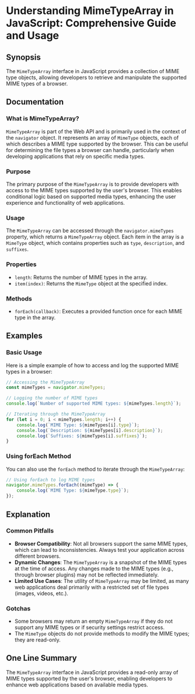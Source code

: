 <!--
Meta Description: # Understanding MimeTypeArray in JavaScript: Comprehensive Guide and Usage ## Synopsis The `MimeTypeArray` interface in JavaScript provides a collecti...
Meta Keywords: mime, types, mimetypearray, mimetypes, type
-->

# Understanding MimeTypeArray in JavaScript: Comprehensive Guide and Usage

## Synopsis
The `MimeTypeArray` interface in JavaScript provides a collection of MIME type objects, allowing developers to retrieve and manipulate the supported MIME types of a browser.

## Documentation
### What is MimeTypeArray?
`MimeTypeArray` is part of the Web API and is primarily used in the context of the `navigator` object. It represents an array of `MimeType` objects, each of which describes a MIME type supported by the browser. This can be useful for determining the file types a browser can handle, particularly when developing applications that rely on specific media types.

### Purpose
The primary purpose of the `MimeTypeArray` is to provide developers with access to the MIME types supported by the user's browser. This enables conditional logic based on supported media types, enhancing the user experience and functionality of web applications.

### Usage
The `MimeTypeArray` can be accessed through the `navigator.mimeTypes` property, which returns a `MimeTypeArray` object. Each item in the array is a `MimeType` object, which contains properties such as `type`, `description`, and `suffixes`.

### Properties
- `length`: Returns the number of MIME types in the array.
- `item(index)`: Returns the `MimeType` object at the specified index.

### Methods
- `forEach(callback)`: Executes a provided function once for each MIME type in the array.

## Examples
### Basic Usage
Here is a simple example of how to access and log the supported MIME types in a browser:

```javascript
// Accessing the MimeTypeArray
const mimeTypes = navigator.mimeTypes;

// Logging the number of MIME types
console.log(`Number of supported MIME types: ${mimeTypes.length}`);

// Iterating through the MimeTypeArray
for (let i = 0; i < mimeTypes.length; i++) {
    console.log(`MIME Type: ${mimeTypes[i].type}`);
    console.log(`Description: ${mimeTypes[i].description}`);
    console.log(`Suffixes: ${mimeTypes[i].suffixes}`);
}
```

### Using forEach Method
You can also use the `forEach` method to iterate through the `MimeTypeArray`:

```javascript
// Using forEach to log MIME types
navigator.mimeTypes.forEach((mimeType) => {
    console.log(`MIME Type: ${mimeType.type}`);
});
```

## Explanation
### Common Pitfalls
- **Browser Compatibility**: Not all browsers support the same MIME types, which can lead to inconsistencies. Always test your application across different browsers.
- **Dynamic Changes**: The `MimeTypeArray` is a snapshot of the MIME types at the time of access. Any changes made to the MIME types (e.g., through browser plugins) may not be reflected immediately.
- **Limited Use Cases**: The utility of `MimeTypeArray` may be limited, as many web applications deal primarily with a restricted set of file types (images, videos, etc.).

### Gotchas
- Some browsers may return an empty `MimeTypeArray` if they do not support any MIME types or if security settings restrict access.
- The `MimeType` objects do not provide methods to modify the MIME types; they are read-only.

## One Line Summary
The `MimeTypeArray` interface in JavaScript provides a read-only array of MIME types supported by the user's browser, enabling developers to enhance web applications based on available media types.